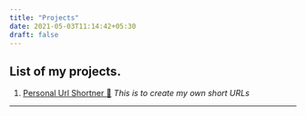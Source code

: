 ```yaml
---
title: "Projects"
date: 2021-05-03T11:14:42+05:30
draft: false
---
```

## List of my projects.

1. [Personal Url Shortner 🔗](https://pasindujr.me/blog/personal-url-shortner/)
*This is to create my own short URLs*
------------